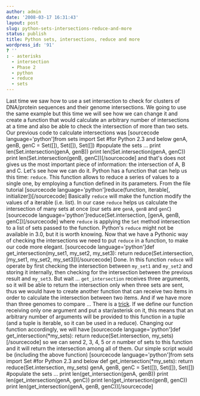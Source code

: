 ```yaml
---
author: admin
date: '2008-03-17 16:31:43'
layout: post
slug: python-sets-intersections-reduce-and-more
status: publish
title: Python sets, intersections, reduce and more
wordpress_id: '91'
? ''
: - asterisks
  - intersection
  - Phase 2
  - python
  - reduce
  - sets
---
```


Last time we saw how to use a set intersection to check for clusters of
DNA/protein sequences and their genome intersections. We going to use
the same example but this time we will see how we can change it and
create a function that would calculate an arbitrary number of
intersections at a time and also be able to check the intersection of
more than two sets. Our previous code to calculate intersections was
[sourcecode language='python']from sets import Set \#for Python 2.3 and
below genA, genB, genC = Set([]), Set([]), Set([]) \#populate the sets
... print len(Set.intersection(genA, genB)) print
len(Set.intersection(genA, genC)) print len(Set.intersection(genB,
genC))[/sourcecode] and that's does not gives us the most important
piece of information: the intersection of A, B and C. Let's see how we
can do it. Python has a function that can help us this time: `reduce`.
This function allows to reduce a series of values to a single one, by
employing a function defined in its parameters. From the file tutorial
[sourcecode language='python']reduce(function, iterable[,
initializer])[/sourcecode] Basically `reduce` will make the function
modify the values of a iterable (i.e. list). In our case `reduce` helps
us calculate the intersection of many sets at once (our sets are `genA`,
`genB` and `genC`) [sourcecode
language='python']reduce(Set.intersection, [genA, genB,
genC])[/sourcecode] where `reduce` is applying the `Set` method
intersection to a list of sets passed to the function. Python's `reduce`
might not be available in 3.0, but it is worth knowing. Now that we have
a Pythonic way of checking the intersections we need to put `reduce` in
a function, to make our code more elegant. [sourcecode
language='python']def get\_intersection(my\_set1, my\_set2, my\_set3):
return reduce(Set.intersection, [my\_set1, my\_set2,
my\_set3])[/sourcecode] Done. In this function `reduce` will operate by
first checking the intersection between `my_set1` and `my_set2` and
storing it internally, then checking for the intersection between the
previous result and `my_set3`. But wait ... `get_intersection` receives
three arguments, so it will be able to return the intersection only when
three sets are sent, thus we would have to create another function that
can receive two items in order to calculate the intersection between two
items. And if we have more than three genomes to compare ... There is a
[trick](http://farmdev.com/thoughts/24/what-does-the-def-star-variable-or-def-asterisk-parameter-syntax-do-in-python-/).
If we define our function receiving only one argument and put a
star/asterisk on it, this means that an arbitrary number of arguments
will be provided to this function in a tuple (and a tuple is iterable,
so it can be used in a reduce). Changing our function accordingly, we
will have [sourcecode language='python']def
get\_intersection(\*my\_sets): return reduce(Set.intersection,
my\_sets)[/sourcecode] so we can send 2, 3, 4, 5 or *n* number of sets
to this function and it will return the intersection among all of them.
Our simple script would be (including the above function) [sourcecode
language='python']from sets import Set \#for Python 2.3 and below def
get\_intersection(\*my\_sets): return reduce(Set.intersection, my\_sets)
genA, genB, genC = Set([]), Set([]), Set([]) \#populate the sets ...
print len(get\_intersection(genA, genB)) print
len(get\_intersection(genA, genC)) print len(get\_intersection(genB,
genC)) print len(get\_intersection(genA, genB, genC))[/sourcecode]
